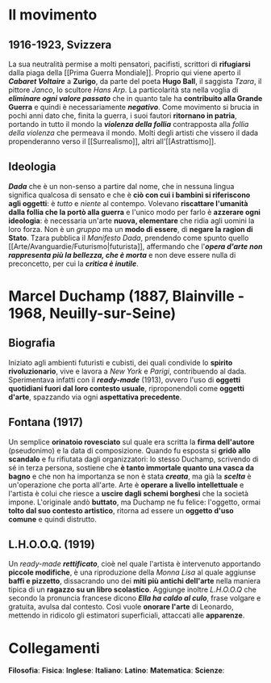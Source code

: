 # Il movimento
## 1916-1923, Svizzera
La sua neutralità permise a molti pensatori, pacifisti, scrittori di **rifugiarsi** dalla piaga della [[Prima Guerra Mondiale]]. Proprio qui viene aperto il ***Cabaret Voltaire*** a **Zurigo**, da parte del poeta **Hugo Ball**, il saggista *Tzara*, il pittore *Janco*, lo scultore *Hans Arp*. La particolarità sta nella voglia di ***eliminare ogni valore passato*** che in quanto tale ha **contribuito alla Grande Guerra** e quindi è necessariamente ***negativo***. Come movimento si brucia in pochi anni dato che, finita la guerra, i suoi fautori **ritornano in patria**, portando in tutto il mondo la ***violenza della follia*** contrapposta alla *follia della violenza* che permeava il mondo. Molti degli artisti che vissero il dada propenderanno verso il [[Surrealismo]], altri all'[[Astrattismo]].
## Ideologia
***Dada*** che è un non-senso a partire dal nome, che in nessuna lingua significa qualcosa di sensato e che è **ciò con cui i bambini si riferiscono agli oggetti**: è *tutto* e *niente* al contempo. Volevano **riscattare l'umanità dalla follia che la portò alla guerra** e l'unico modo per farlo è **azzerare ogni ideologia**: è necessaria un'arte **nuova, elementare** che ridia agli uomini la loro forza. Non è un *gruppo* ma un **modo di essere**, di **negare la ragion di Stato**. Tzara pubblica il *Manifesto Dada*, prendendo come spunto quello [[Arte/Avanguardie/Futurismo|futurista]], affermando che l'***opera d'arte non rappresenta più la bellezza, che è morta*** e non deve essere nulla di preconcetto, per cui la ***critica è inutile***. 
# Marcel Duchamp (1887, Blainville - 1968, Neuilly-sur-Seine)
## Biografia
Iniziato agli ambienti futuristi e cubisti, dei quali condivide lo **spirito rivoluzionario**, vive e lavora a *New York* e *Parigi*, contribuendo al dada. Sperimentava infatti con il ***ready-made*** (1913), ovvero l'uso di **oggetti quotidiani fuori dal loro contesto usuale**, riproponendoli come **oggetti d'arte**, spazzando via ogni **aspettativa precedente**.
## Fontana (1917)
Un semplice **orinatoio rovesciato** sul quale era scritta la **firma dell'autore** (pseudonimo) e la data di composizione. Quando fu esposta si **gridò allo scandalo** e fu rifiutata dagli organizzatori: lo stesso Duchamp, scrivendo di sé in terza persona, sostiene che **è tanto immortale quanto una vasca da bagno** e che non ha importanza se non è stata ***creata***, ma già la ***scelta*** è un'operazione che porta all'arte. Arte è **operare a livello intellettuale** e l'artista è colui che riesce a **uscire dagli schemi borghesi** che la società impone. L'originale andò **buttato**, ma Duchamp ne fu felice: l'oggetto, ormai **tolto dal suo contesto artistico**, ritorna ad essere un **oggetto d'uso comune** e quindi distrutto.
## L.H.O.O.Q. (1919)
Un *ready-made **rettificato***, cioè nel quale l'artista è intervenuto apportando **piccole modifiche**, è una riproduzione della *Monna Lisa* al quale aggiunse **baffi e pizzetto**, dissacrando uno dei **miti più antichi dell'arte** nella maniera tipica di un **ragazzo su un libro scolastico**. Aggiunge inoltre *L.H.O.O.Q* che secondo la pronuncia francese dicono ***Ella ha caldo al culo***, frase volgare e gratuita, avulsa dal contesto. Così vuole **onorare l'arte** di Leonardo, mettendo in ridicolo gli estimatori superficiali, attaccati alle **apparenze**.
# Collegamenti
**Filosofia**:
**Fisica**:
**Inglese**:
**Italiano**:
**Latino**:
**Matematica**:
**Scienze**:
